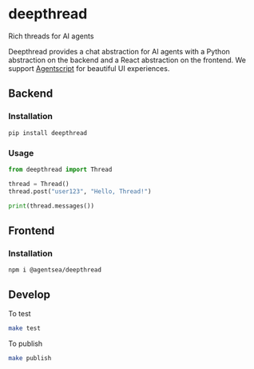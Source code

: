 # deepthread

Rich threads for AI agents

Deepthread provides a chat abstraction for AI agents with a Python abstraction on the backend and a React abstraction on the frontend. We support [Agentscript](https://github.com/agentsea/agentscript) for beautiful UI experiences.

## Backend

### Installation

```
pip install deepthread
```

### Usage

```python
from deepthread import Thread

thread = Thread()
thread.post("user123", "Hello, Thread!")

print(thread.messages())
```

## Frontend

### Installation

```
npm i @agentsea/deepthread
```

## Develop

To test

```sh
make test
```

To publish

```sh
make publish
```
